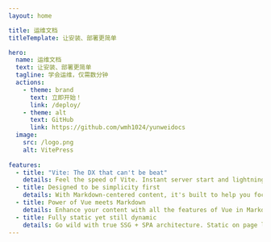 ```yaml
---
layout: home

title: 运维文档
titleTemplate: 让安装、部署更简单

hero:
  name: 运维文档
  text: 让安装、部署更简单
  tagline: 学会运维，仅需数分钟
  actions:
    - theme: brand
      text: 立即开始！
      link: /deploy/
    - theme: alt
      text: GitHub
      link: https://github.com/wmh1024/yunweidocs
  image:
    src: /logo.png
    alt: VitePress
    
features:
  - title: "Vite: The DX that can't be beat"
    details: Feel the speed of Vite. Instant server start and lightning fast HMR that stays fast regardless of the app size.
  - title: Designed to be simplicity first
    details: With Markdown-centered content, it's built to help you focus on writing and deployed with minimum configuration.
  - title: Power of Vue meets Markdown
    details: Enhance your content with all the features of Vue in Markdown, while being able to customize your site with Vue.
  - title: Fully static yet still dynamic
    details: Go wild with true SSG + SPA architecture. Static on page load, but engage users with 100% interactivity from there.
---
```


<style>
:root {
  --vp-home-hero-name-color: transparent;
  --vp-home-hero-name-background: -webkit-linear-gradient(120deg, #1488d1 30%, #84b7fb 60%);

  --vp-home-hero-image-background-image: linear-gradient(-45deg, #1488d1 30%, #84b7fb 60%);
  --vp-home-hero-image-filter: blur(44px);
}

@media (min-width: 640px) {
  :root {
    --vp-home-hero-image-filter: blur(56px);
  }
}

@media (min-width: 960px) {
  :root {
    --vp-home-hero-image-filter: blur(68px);
  }
}
</style>
